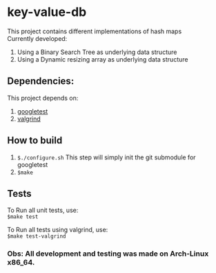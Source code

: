 # key-value-db
This project contains different implementations of hash maps
<br>
Currently developed:
  1.  Using a Binary Search Tree as underlying data structure
  2.  Using a Dynamic resizing array as underlying data structure

## Dependencies:
  This project depends on:
  1.  [googletest](https://github.com/google/googletest) 
  2.  [valgrind](http://valgrind.org/)

## How to build
1.  `$./configure.sh`
  This step will simply init the git submodule for googletest
2.  `$make`

## Tests
To Run all unit tests, use:
<br>
 `$make test`
 
To Run all tests using valgrind, use:
<br>
  `$make test-valgrind`
  
### Obs: All development and testing was made on Arch-Linux x86_64.
